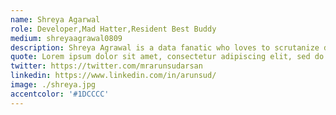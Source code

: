 ```yaml
---
name: Shreya Agarwal
role: Developer,Mad Hatter,Resident Best Buddy
medium: shreyaagrawal0809
description: Shreya Agrawal is a data fanatic who loves to scrutanize data as well as answering unanswered questions using visualizations. She also enjoy developing softwares.
quote: Lorem ipsum dolor sit amet, consectetur adipiscing elit, sed do eiusmod tempor incididunt ut labore et dolore magna aliqua.
twitter: https://twitter.com/mrarunsudarsan
linkedin: https://www.linkedin.com/in/arunsud/
image: ./shreya.jpg
accentcolor: '#1DCCCC'
---
```


